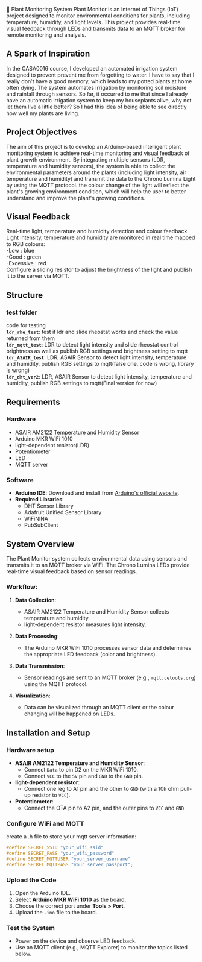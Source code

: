 🌱 Plant Monitoring System
Plant Monitor is an Internet of Things (IoT) project designed to monitor environmental conditions for plants, including temperature, humidity, and light levels. This project provides real-time visual feedback through LEDs and transmits data to an MQTT broker for remote monitoring and analysis.
## A Spark of Inspiration
In the CASA0016 course, I developed an automated irrigation system designed to prevent prevent me from forgetting to water. I have to say that I really don't have a good memory, which leads to my potted plants at home often dying. The system automates irrigation by monitoring soil moisture and rainfall through sensors.
So far, it occurred to me that since I already have an automatic irrigation system to keep my houseplants alive, why not let them live a little better? So I had this idea of being able to see directly how well my plants are living.

## Project Objectives
The aim of this project is to develop an Arduino-based intelligent plant monitoring system to achieve real-time monitoring and visual feedback of plant growth environment. By integrating multiple sensors (LDR, temperature and humidity sensors), the system is able to collect the environmental parameters around the plants (including light intensity, air temperature and humidity) and transmit the data to the Chrono Lumina Light by using the MQTT protocol. the colour change of the light will reflect the plant's growing environment condition, which will help the user to better understand and improve the plant's growing conditions.

## Visual Feedback
Real-time light, temperature and humidity detection and colour feedback  
Light intensity, temperature and humidity are monitored in real time mapped to RGB colours:  
-Low : blue  
-Good : green  
-Excessive : red  
Configure a sliding resistor to adjust the brightness of the light and publish it to the server via MQTT.

## Structure
### test folder
code for testing  
 **`ldr_rhe_test`**: test if ldr and slide rheostat works and check the value returned from them  
 **`ldr_mqtt_test`**: LDR to detect light intensity and slide rheostat control brightness as well as publish RGB settings and brightness setting to mqtt   
 **`ldr_ASAIR_test`**: LDR, ASAIR Sensor to detect light intensity, temperature and humidity, publish RGB settings to mqtt(false one, code is wrong, library is wrong)  
 **`ldr_dht_ver2`**: LDR, ASAIR Sensor to detect light intensity, temperature and humidity, publish RGB settings to mqtt(Final version for now)
 
## Requirements
### Hardware
- ASAIR AM2122 Temperature and Humidity Sensor
- Arduino MKR WiFi 1010
- light-dependent resistor(LDR)
- Potentiometer
- LED
- MQTT server
### Software
- **Arduino IDE**: Download and install from [Arduino's official website](https://www.arduino.cc/en/software).
- **Required Libraries**:
  - DHT Sensor Library
  - Adafruit Unified Sensor Library
  - WiFiNINA
  - PubSubClient
## System Overview

The Plant Monitor system collects environmental data using sensors and transmits it to an MQTT broker via WiFi. The Chrono Lumina LEDs provide real-time visual feedback based on sensor readings.

### **Workflow**:

1. **Data Collection**:
   - ASAIR AM2122 Temperature and Humidity Sensor collects temperature and humidity.
   - light-dependent resistor measures light intensity.

2. **Data Processing**:
   - The Arduino MKR WiFi 1010 processes sensor data and determines the appropriate LED feedback (color and brightness).

3. **Data Transmission**:
   - Sensor readings are sent to an MQTT broker (e.g., `mqtt.cetools.org`) using the MQTT protocol.

4. **Visualization**:
   - Data can be visualized through an MQTT client or the colour changing will be happened on LEDs.
## Installation and Setup
### Hardware setup
- **ASAIR AM2122 Temperature and Humidity Sensor**:
  - Connect `Data` to  pin D2 on the MKR WiFi 1010.
  - Connect `VCC` to the `5V` pin and `GND` to the `GND` pin.
- **light-dependent resistor**:
  - Connect one leg to A1 pin and the other to `GND` (with a 10k ohm pull-up resistor to `VCC`).
- **Potentiometer**:
  - Connect the OTA pin to A2 pin, and the outer pins to `VCC` and `GND`.
### Configure WiFi and MQTT

create a .h file to store your mqtt server information:

```arduino_secrets.h
#define SECRET_SSID "your_wifi_ssid"
#define SECRET_PASS "your_wifi_password"
#define SECRET_MQTTUSER "your_server_username"
#define SECRET_MQTTPASS "your_server_passport";
```
### Upload the Code

1. Open the Arduino IDE.
2. Select **Arduino MKR WiFi 1010** as the board.
3. Choose the correct port under **Tools > Port**.
4. Upload the `.ino` file to the board.

### Test the System

- Power on the device and observe LED feedback.
- Use an MQTT client (e.g., MQTT Explorer) to monitor the topics listed below.


